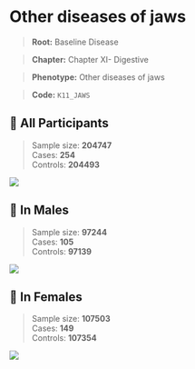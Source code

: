 # Other diseases of jaws

> **Root:** Baseline Disease  

> **Chapter:** Chapter XI- Digestive  

> **Phenotype:** Other diseases of jaws  

> **Code:** `K11_JAWS`

## 🧪 All Participants  
> Sample size: **204747**  
> Cases: **254**  
> Controls: **204493**
<img src="/Disease/Figures/ALL/Incidence/K11_JAWS.png"/>
<CsvTable src="/public/Disease/Data/ALL/Incidence/COX_K11_JAWS.csv" label="🔍 View full results" />

## 👨 In Males  
> Sample size: **97244**  
> Cases: **105**  
> Controls: **97139**
<img src="/Disease/Figures/Male/Incidence/K11_JAWS.png"/>
<CsvTable src="/public/Disease/Data/Male/Incidence/COX_K11_JAWS.csv" label="🔍 View full results" />

## 👩 In Females  
> Sample size: **107503**  
> Cases: **149**  
> Controls: **107354**
<img src="/Disease/Figures/Female/Incidence/K11_JAWS.png"/>
<CsvTable src="/public/Disease/Data/Female/Incidence/COX_K11_JAWS.csv" label="🔍 View full results" />
